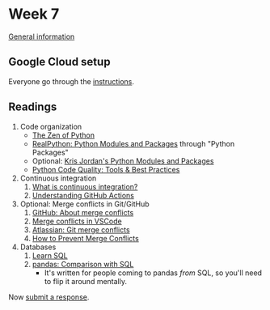 # Week 7

[General information](../README.md#readings)

## Google Cloud setup

Everyone go through the [instructions](../docs/google_cloud.md).

## Readings

1. Code organization
   - [The Zen of Python](https://peps.python.org/pep-0020/#the-zen-of-python)
   - [RealPython: Python Modules and Packages](https://realpython.com/python-modules-packages/) through "Python Packages"
   - Optional: [Kris Jordan's Python Modules and Packages](https://www.youtube.com/watch?v=t3pQo0mFb-U)
   - [Python Code Quality: Tools & Best Practices](https://realpython.com/python-code-quality/)
1. Continuous integration
   1. [What is continuous integration?](https://www.atlassian.com/continuous-delivery/continuous-integration)
   1. [Understanding GitHub Actions](https://docs.github.com/en/actions/about-github-actions/understanding-github-actions)
1. Optional: Merge conflicts in Git/GitHub
   1. [GitHub: About merge conflicts](https://docs.github.com/en/pull-requests/collaborating-with-pull-requests/addressing-merge-conflicts/about-merge-conflicts)
   1. [Merge conflicts in VSCode](https://code.visualstudio.com/docs/sourcecontrol/overview#_merge-conflicts)
   1. [Atlassian: Git merge conflicts](https://www.atlassian.com/git/tutorials/using-branches/merge-conflicts)
   1. [How to Prevent Merge Conflicts](https://dev.to/github/how-to-prevent-merge-conflicts-or-at-least-have-less-of-them-109p)
1. Databases
   1. [Learn SQL](https://www.codecademy.com/learn/learn-sql)
   1. [pandas: Comparison with SQL](https://pandas.pydata.org/docs/getting_started/comparison/comparison_with_sql.html)
      - It's written for people coming to pandas _from_ SQL, so you'll need to flip it around mentally.

Now [submit a response](../README.md#responses).
